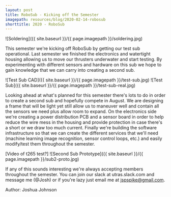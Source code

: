 ```yaml
---
layout: post
title: RoboSub - Kicking off the Semester
imagepath: resources/blog/2020-02-14-robosub
shorttitle: 2020 - RoboSub
---
```

![Soldering]({{ site.baseurl }}/{{ page.imagepath }}/soldering.jpg)

This semester we're kicking off RoboSub by getting our test sub operational. Last semester we finished the electronics and watertight housing allowing us to move our thrusters underwater and start testing. By experimenting with different sensors and hardware on this sub we hope to gain knowledge that we can carry into creating a second sub.

![Test Sub CAD]({{ site.baseurl }}/{{ page.imagepath }}/test-sub.jpg)
![Test Sub]({{ site.baseurl }}/{{ page.imagepath }}/test-sub-real.jpg)

Looking ahead at what's planned for this semester there's lots to do in order to create a second sub and hopefully compete in August. We are designing a frame that will be light yet still allow us to maneuver well and contain all the sensors we need plus allow room to expand. On the electronics side we're creating a power distribution PCB and a sensor board in order to help reduce the wire mess in the housing and provide protection in case there's a short or we draw too much current. Finally we're building the software infrastructure so that we can create the different services that we'll need (machine learning image recognition, sensor control loops, etc.) and easily modify/test them throughout the semester.

[Video of t265 test?]
![Second Sub Prototype]({{ site.baseurl }}/{{ page.imagepath }}/sub2-proto.jpg)

If any of this sounds interesting we're always accepting members throughout the semester. You can join our slack at utras.slack.com and message me (@Josh) or if you're lazy just email me at jspspike@gmail.com.

Author: Joshua Johnson
